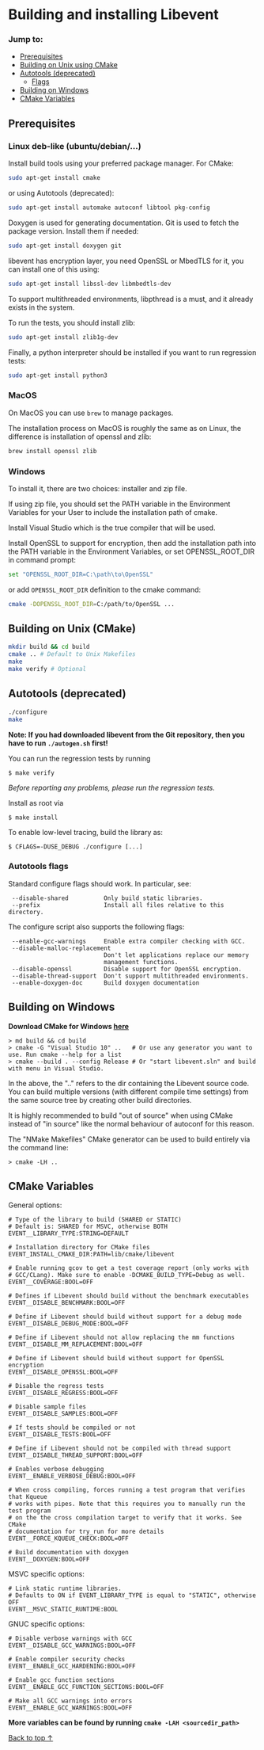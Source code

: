 # Building and installing Libevent

### Jump to:

- [Prerequisites](#Prerequisites)
- [Building on Unix using CMake](#building-on-unix-cmake)
- [Autotools (deprecated)](#autotools-deprecated)
  - [Flags](#autotools-flags)
- [Building on Windows](#building-on-windows)
- [CMake Variables](#cmake-variables)

## Prerequisites

### Linux deb-like (ubuntu/debian/...)

Install build tools using your preferred package manager. For CMake:

```sh
sudo apt-get install cmake
```

or using Autotools (deprecated):

```sh
sudo apt-get install automake autoconf libtool pkg-config
```

Doxygen is used for generating documentation.
Git is used to fetch the package version.
Install them if needed:

```sh
sudo apt-get install doxygen git
```

libevent has encryption layer, you need OpenSSL or MbedTLS for it, you can
install one of this using:

```sh
sudo apt-get install libssl-dev libmbedtls-dev
```

To support multithreaded environments, libpthread is a must, and it already exists in the system.

To run the tests, you should install zlib:

```sh
sudo apt-get install zlib1g-dev
```

Finally, a python interpreter should be installed if you want to run regression tests:
```sh
sudo apt-get install python3
```

### MacOS

On MacOS you can use `brew` to manage packages.

The installation process on MacOS is roughly the same as on Linux,
the difference is installation of openssl and zlib:

```sh
brew install openssl zlib
```

### Windows

To install it, there are two choices: installer and zip file.

If using zip file, you should set the PATH variable in the Environment
Variables for your User to include the installation path of cmake.

Install Visual Studio which is the true compiler that will be used.

Install OpenSSL to support for encryption, then add the installation path into the PATH variable in the Environment Variables,
or set OPENSSL_ROOT_DIR in command prompt:

```sh
set "OPENSSL_ROOT_DIR=C:\path\to\OpenSSL"
```

or add `OPENSSL_ROOT_DIR` definition to the cmake command:

```sh
cmake -DOPENSSL_ROOT_DIR=C:/path/to/OpenSSL ...
```

## Building on Unix (CMake)
```sh
mkdir build && cd build
cmake .. # Default to Unix Makefiles
make
make verify # Optional
```

## Autotools (deprecated)

```sh
./configure
make
```

**Note: If you had downloaded libevent from the Git repository, then you have to run `./autogen.sh` first!**

You can run the regression tests by running
```
$ make verify
```
*Before reporting any problems, please run the regression tests.*

Install as root via
```
$ make install
```

To enable low-level tracing, build the library as:
```
$ CFLAGS=-DUSE_DEBUG ./configure [...]
```

### Autotools flags

Standard configure flags should work. In particular, see:
```
 --disable-shared          Only build static libraries.
 --prefix                  Install all files relative to this directory.
```

The configure script also supports the following flags:
```
 --enable-gcc-warnings     Enable extra compiler checking with GCC.
 --disable-malloc-replacement
                           Don't let applications replace our memory
                           management functions.
 --disable-openssl         Disable support for OpenSSL encryption.
 --disable-thread-support  Don't support multithreaded environments.
 --enable-doxygen-doc      Build doxygen documentation
```

## Building on Windows
__Download CMake for Windows [here](https://cmake.org/download/)__
```
> md build && cd build
> cmake -G "Visual Studio 10" ..   # Or use any generator you want to use. Run cmake --help for a list
> cmake --build . --config Release # Or "start libevent.sln" and build with menu in Visual Studio.
```
In the above, the ".." refers to the dir containing the Libevent source code. You can build multiple versions (with different compile time settings) from the same source tree by creating other build directories.

It is highly recommended to build "out of source" when using CMake instead of "in source" like the normal behaviour of autoconf for this reason.

The "NMake Makefiles" CMake generator can be used to build entirely via the command line:
```
> cmake -LH ..
```

## CMake Variables
General options:
```
# Type of the library to build (SHARED or STATIC)
# Default is: SHARED for MSVC, otherwise BOTH
EVENT__LIBRARY_TYPE:STRING=DEFAULT

# Installation directory for CMake files
EVENT_INSTALL_CMAKE_DIR:PATH=lib/cmake/libevent

# Enable running gcov to get a test coverage report (only works with
# GCC/CLang). Make sure to enable -DCMAKE_BUILD_TYPE=Debug as well.
EVENT__COVERAGE:BOOL=OFF

# Defines if Libevent should build without the benchmark executables
EVENT__DISABLE_BENCHMARK:BOOL=OFF

# Define if Libevent should build without support for a debug mode
EVENT__DISABLE_DEBUG_MODE:BOOL=OFF

# Define if Libevent should not allow replacing the mm functions
EVENT__DISABLE_MM_REPLACEMENT:BOOL=OFF

# Define if Libevent should build without support for OpenSSL encryption
EVENT__DISABLE_OPENSSL:BOOL=OFF

# Disable the regress tests
EVENT__DISABLE_REGRESS:BOOL=OFF

# Disable sample files
EVENT__DISABLE_SAMPLES:BOOL=OFF

# If tests should be compiled or not
EVENT__DISABLE_TESTS:BOOL=OFF

# Define if Libevent should not be compiled with thread support
EVENT__DISABLE_THREAD_SUPPORT:BOOL=OFF

# Enables verbose debugging
EVENT__ENABLE_VERBOSE_DEBUG:BOOL=OFF

# When cross compiling, forces running a test program that verifies that Kqueue
# works with pipes. Note that this requires you to manually run the test program
# on the the cross compilation target to verify that it works. See CMake
# documentation for try_run for more details
EVENT__FORCE_KQUEUE_CHECK:BOOL=OFF

# Build documentation with doxygen
EVENT__DOXYGEN:BOOL=OFF
```
MSVC specific options:
```
# Link static runtime libraries.
# Defaults to ON if EVENT_LIBRARY_TYPE is equal to "STATIC", otherwise OFF
EVENT__MSVC_STATIC_RUNTIME:BOOL
```
GNUC specific options:
```
# Disable verbose warnings with GCC
EVENT__DISABLE_GCC_WARNINGS:BOOL=OFF

# Enable compiler security checks
EVENT__ENABLE_GCC_HARDENING:BOOL=OFF

# Enable gcc function sections
EVENT__ENABLE_GCC_FUNCTION_SECTIONS:BOOL=OFF

# Make all GCC warnings into errors
EVENT__ENABLE_GCC_WARNINGS:BOOL=OFF
```
__More variables can be found by running `cmake -LAH <sourcedir_path>`__

[Back to top &uarr;](#jump-to)
